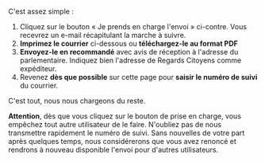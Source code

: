 C'est assez simple :

1. Cliquez sur le bouton « Je prends en charge l'envoi » ci-contre. Vous recevrez un e-mail récapitulant la marche à suivre.
2. **Imprimez le courrier** ci-dessous ou **téléchargez-le au format PDF**
3. **Envoyez-le en recommandé** avec avis de réception à l'adresse du parlementaire.  Indiquez bien l'adresse de Regards Citoyens comme expéditeur.
4. Revenez **dès que possible** sur cette page pour **saisir le numéro de suivi** du courrier.

C'est tout, nous nous chargeons du reste.

<div class="alert alert-warning">
    <b>Attention</b>, dès que vous cliquez sur le bouton de prise en charge, vous empêchez tout autre utilisateur de le faire.  N'oubliez pas de nous transmettre rapidement le numéro de suivi.  Sans nouvelles de votre part après quelques temps, nous considérerons que vous avez renoncé et rendrons à nouveau disponible l'envoi pour d'autres utilisateurs.
</div>
